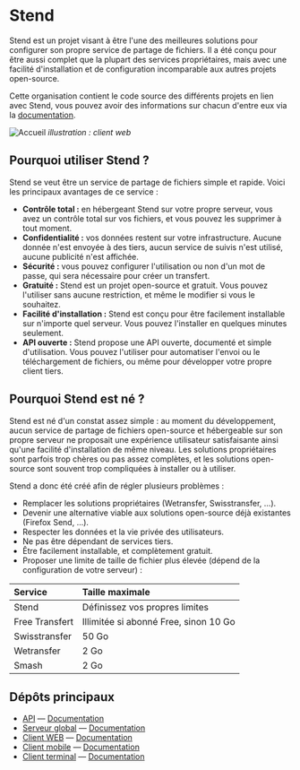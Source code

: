 # Stend

Stend est un projet visant à être l'une des meilleures solutions pour configurer son propre service de partage de fichiers. Il a été conçu pour être aussi complet que la plupart des services propriétaires, mais avec une facilité d'installation et de configuration incomparable aux autres projets open-source.

Cette organisation contient le code source des différents projets en lien avec Stend, vous pouvez avoir des informations sur chacun d'entre eux via la [documentation](https://stend.johanstick.fr/).

![Accueil](https://r2.johanstick.fr/illustrationsdevs/stend/stend_web_homedemo.png)
*illustration : client web*


## Pourquoi utiliser Stend ?

Stend se veut être un service de partage de fichiers simple et rapide. Voici les principaux avantages de ce service :
* **Contrôle total :** en hébergeant Stend sur votre propre serveur, vous avez un contrôle total sur vos fichiers, et vous pouvez les supprimer à tout moment.
* **Confidentialité :** vos données restent sur votre infrastructure. Aucune donnée n'est envoyée à des tiers, aucun service de suivis n'est utilisé, aucune publicité n'est affichée.
* **Sécurité :** vous pouvez configurer l'utilisation ou non d'un mot de passe, qui sera nécessaire pour créer un transfert.
* **Gratuité :** Stend est un projet open-source et gratuit. Vous pouvez l'utiliser sans aucune restriction, et même le modifier si vous le souhaitez.
* **Facilité d'installation :** Stend est conçu pour être facilement installable sur n'importe quel serveur. Vous pouvez l'installer en quelques minutes seulement.
* **API ouverte :** Stend propose une API ouverte, documenté et simple d'utilisation. Vous pouvez l'utiliser pour automatiser l'envoi ou le téléchargement de fichiers, ou même pour développer votre propre client tiers.


## Pourquoi Stend est né ?

Stend est né d'un constat assez simple : au moment du développement, aucun service de partage de fichiers open-source et hébergeable sur son propre serveur ne proposait une expérience utilisateur satisfaisante ainsi qu'une facilité d'installation de même niveau. Les solutions propriétaires sont parfois trop chères ou pas assez complètes, et les solutions open-source sont souvent trop compliquées à installer ou à utiliser.

Stend a donc été créé afin de régler plusieurs problèmes :
* Remplacer les solutions propriétaires (Wetransfer, Swisstransfer, ...).
* Devenir une alternative viable aux solutions open-source déjà existantes (Firefox Send, ...).
* Respecter les données et la vie privée des utilisateurs.
* Ne pas être dépendant de services tiers.
* Être facilement installable, et complètement gratuit.
* Proposer une limite de taille de fichier plus élevée (dépend de la configuration de votre serveur) :

| Service | Taille maximale |
| :------ | :-------------- |
| Stend | Définissez vos propres limites |
| Free Transfert | Illimitée si abonné Free, sinon 10 Go |
| Swisstransfer | 50 Go |
| Wetransfer | 2 Go |
| Smash | 2 Go |


## Dépôts principaux

- [API](https://github.com/hoststend/stend-api) ― [Documentation](https://stend.johanstick.fr/api-docs/intro)
- [Serveur global](https://github.com/hoststend/stend-globalserver) ― [Documentation](https://stend.johanstick.fr/global-server/intro)
- [Client WEB](https://github.com/hoststend/stend-web) ― [Documentation](https://stend.johanstick.fr/web-docs/intro)
- [Client mobile](https://github.com/hoststend/stend-mobile) ― [Documentation](https://stend.johanstick.fr/mobile-docs/intro)
- [Client terminal](https://github.com/hoststend/stend-cli) ― [Documentation](https://stend.johanstick.fr/cli-docs/intro)
